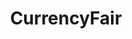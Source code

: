 ---
blog: https://blog.currencyfair.com/
facebook: https://facebook.com/CurrencyFair
linkedin: https://linkedin.com/company/currencyfair-com/?originalSubdomain=ie
logohandle: currencyfair
sort: currencyfair
title: CurrencyFair
twitter: https://x.com/CurrencyFair
website: https://www.currencyfair.com/
---